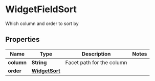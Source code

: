 

# WidgetFieldSort

Which column and order to sort by
## Properties

Name | Type | Description | Notes
------------ | ------------- | ------------- | -------------
**column** | **String** | Facet path for the column | 
**order** | [**WidgetSort**](WidgetSort.md) |  | 



